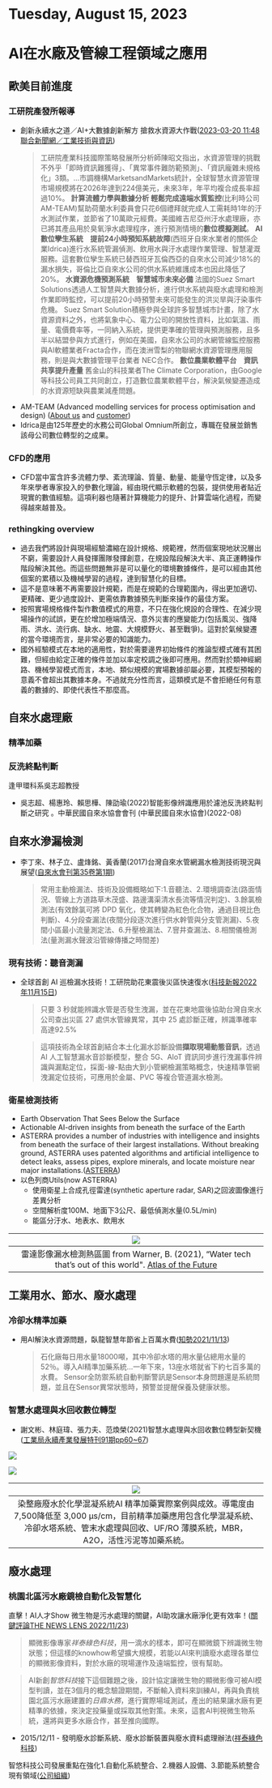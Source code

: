 # Tuesday, August 15, 2023

# AI在水廠及管線工程領域之應用

## 歐美目前進度

### 工研院產發所報導

- 創新永續水之道／AI+大數據創新解方 搶救水資源大作戰([2023-03-20 11:48 聯合新聞網／工業技術與資訊](https://udn.com/news/story/6905/7042846))
  > 工研院產業科技國際策略發展所分析師陳昭文指出，水資源管理的挑戰不外乎「即時資訊難獲得」、「異常事件難防範預測」、「資訊龐雜未規格化」3類。...市調機構MarketsandMarkets統計，全球智慧水資源管理市場規模將在2026年達到224億美元，未來3年，年平均複合成長率超過10%。
  > **計算流體力學與數據分析 輕鬆完成遠端水質監控**(比利時公司AM-TEAM)幫助荷蘭水利委員會只花6個禮拜就完成人工需耗時1年的汙水測試作業，並節省了10萬歐元經費。美國維吉尼亞州汙水處理廠，亦已將其產品用於臭氧淨水處理程序，進行預測情境的**數位模擬測試**。
  > **AI數位孿生系統　提前24小時預知系統故障**(西班牙自來水業者的關係企業Idrica)進行水系統管漏偵測、飲用水與汙水處理作業管理、智慧灌溉服務。這套數位孿生系統已替西班牙瓦倫西亞的自來水公司減少18%的漏水損失，哥倫比亞自來水公司的供水系統維護成本也因此降低了20%。
  > **水資源危機預測系統　智慧城市未來必備**
  > 法國的Suez Smart Solutions透過人工智慧與大數據分析，進行供水系統與廢水處理和檢測作業即時監控，可以提前20小時預警未來可能發生的洪災旱與汙染事件危機。
  > Suez Smart Solution積極參與全球許多智慧城市計畫，除了水資源資料之外，也將氣象中心、電力公司的開放性資料，比如氣溫、雨量、電價費率等，一同納入系統，提供更準確的管理與預測服務，且多半以結盟參與方式進行，例如在美國，自來水公司的水網管線監控服務與AI軟體業者Fracta合作，而在澳洲雪梨的物聯網水資源管理應用服務，則是與大數據管理平台業者 NEC合作。
  > **數位農業軟體平台　資訊共享提升產量**
  > 舊金山的科技業者The Climate Corporation，由Google等科技公司員工共同創立，打造數位農業軟體平台，解決氣候變遷造成的水資源短缺與農業減產問題。
- AM-TEAM (Advanced modelling services for process optimisation and design) ([About us](https://www.am-team.com/) and [customer](https://www.am-team.com/en/customer-stories/index.html))
- Idrica是由125年歷史的水務公司Global Omnium所創立，專職在發展並銷售該母公司數位轉型的之成果。

### CFD的應用

- CFD當中富含許多流體力學、紊流理論、質量、動量、能量守恆定律，以及多年來學者專家投入的參數化理論，經由現代顯示軟體的包裝，提供使用者貼近現實的數值經驗。這項利器也隨著計算機能力的提升、計算雲端化過程，而變得越來越普及。

### rethingking overview

- 過去我們將設計與現場經驗濃縮在設計規格、規範裡，然而個案現地狀況層出不窮，需要設計人員發揮團隊發揮創意，在規設階段解決大半、真正運轉操作階段解決其他。而這些問題無非是可以量化的環境數據條件，是可以經由其他個案的累積以及機械學習的過程，達到智慧化的目標。
- 這不是意味著不再需要設計規範，而是在規範的合理範圍內，得出更加適切、更精確、更少過度設計、更需依靠數據預先判斷來操作的最佳方案。
- 按照實場規格條件製作數值模式的用意，不只在強化規設的合理性、在減少現場操作的試誤，更在於增加極端情況、意外災害的應變能力(包括風災、強降雨、洪水、流行病、缺水、地震、大規模野火、甚至戰爭)。這對於氣候變遷的當今環境而言，是非常必要的知識能力。
- 國外經驗模式在本地的適用性，對於需要邊界初始條件的推論型模式確有其困難，但經由給定正確的條件並加以率定校調之後即可應用。然而對於類神經網路、機械學習模式而言，本地、類似規模的實場數據卻屬必要，其模型預報的意義不會超出其數據本身。不過就充分性而言，這類模式是不會拒絕任何有意義的數據的、即使代表性不那麼高。

## 自來水處理廠

### 精準加藥

[^15]: 台灣自來水（股）公司第八區管理處操作課(2023)自來水水質再進化 AI 精準加藥，112 年度經濟部中小企業處新創採購-場域實證‧共創解題。[經濟部中小企業處](https://www.spp.org.tw/spp/file_downloads/question/台灣自來水股份有限公司第八區管理處操作課─自來水水質再進化AI精準加藥.pdf)

### 反洗終點判斷

逢甲環科系吳志超教授
- 吳志超、楊惠玲、賴思樺、陳劭瑜(2022)智能影像辨識應用於濾池反洗終點判斷之研究 。中華民國自來水協會會刊 (中華民國自來水協會)(2022-08)

## 自來水滲漏檢測

- 李丁來、林子立、盧烽銘、黃香蘭(2017)台灣自來水管網漏水檢測技術現況與展望([自來水會刊第35卷第1期](https://tpl.ncl.edu.tw/NclService/pdfdownload?filePath=lV8OirTfsslWcCxIpLbUfg1V9cr4x1WcPDtJtzCNlHoNYlUXbu6_j6Ydd8gbOtpR&imgType=Bn5sH4BGpJw=&key=rVo9VgdvPyHzBS_-UcHMGhOFS3ON8V3LfTWQBCdCLsgeVVU9OyINO4qBZJhLTxWd&xmlId=0006861097))

  > 常用主動檢漏法、技術及設備概略如下:1.音聽法、2.環境調查法(路面情況、管線上方道路草木茂盛、路邊溝渠清水長流等情況判定)、3.餘氯檢測法(有效餘氯可將 DPD 氧化，使其轉變為紅色化合物，通過目視比色判斷)、4.分段查漏法(夜間分段逐次進行供水幹管與分支管測漏)、5.夜間小區最小流量測定法、6.升壓檢漏法、7.窨井查漏法、8.相關儀檢測法(量測漏水聲波沿管線傳播之時間差)

### 現有技術：聽音測漏

- 全球首創 AI 巡檢漏水技術！工研院助花東震後災區快速復水([科技新報2022年11月15日](https://technews.tw/2022/11/15/imarc/))
  > 只要 3 秒就能辨識水管是否發生洩漏，並在花東地震後協助台灣自來水公司查出災區 27 處供水管線異常，其中 25 處診斷正確，辨識準確率高達92.5%

  > 這項技術為全球首創結合本土化漏水診斷設備**擷取現場動態音訊**，透過 AI 人工智慧漏水音診斷模型，整合 5G、AIoT 資訊同步進行洩漏事件辨識與漏點定位，採面-線-點由大到小管網檢漏策略概念，快速精準管網洩漏定位技術，可應用於金屬、PVC 等複合管道漏水檢測。

### 衛星檢測技術

- Earth Observation That Sees Below the Surface
- Actionable AI-driven insights from beneath the surface of the Earth
- ASTERRA provides a number of industries with intelligence and insights from beneath the surface of their largest installations. Without breaking ground, ASTERRA uses patented algorithms and artificial intelligence to detect leaks, assess pipes, explore minerals, and locate moisture near major installations.([ASTERRA](https://asterra.io/))
- 以色列商Utils(now ASTERRA)
  - 使用衛星上合成孔徑雷達(synthetic aperture radar, SAR)之回波圖像進行差異分析
  - 空間解析度100M、地面下3公尺、最低偵測水量(0.5L/min)
  - 能區分汙水、地表水、飲用水

|![](https://github.com/sinotec2/FAQ/raw/main/attachments/2023-08-15-08-54-29.png)|
|:-:|
|雷達影像漏水檢測熱區圖 from Warner, B. (2021), “Water tech that’s out of this world". [Atlas of the Future](https://atlasofthefuture.org/project/utilis/)|

## 工業用水、節水、廢水處理

### 冷卻水精準加藥

- 用AI解決水資源問題，臥龍智慧年節省上百萬水費([知勢2021/11/13](https://edge.aif.tw/aipoint-interview/))
  > 石化廠每日用水量18000噸，其中冷卻水塔的用水量佔總用水量的52％。導入AI精準加藥系統...一年下來，13座水塔就省下約七百多萬的水費。
  > Sensor全防禦系統自動判斷警訊是Sensor本身問題還是系統問題，並且在Sensor異常狀態時，預警並提醒保養及健康狀態。

### 智慧水處理與水回收數位轉型

- 謝文彬、林庭瑋、張力夫、范煥榮(2021)智慧水處理與水回收數位轉型新契機([工業局永續產業發展特刊91期pp60~67](https://proj.ftis.org.tw/isdn/Download/FileDownLoad?fileid=210))

![](../attachments/2023-08-15-15-29-36.png)

![](../attachments/2023-08-15-15-25-02.png)

|![](../attachments/2023-08-15-15-19-07.png)|
|:-:|
|染整廠廢水於化學混凝系統AI 精準加藥實際案例與成效。導電度由 7,500降低至 3,000 µs/cm，目前精準加藥應用包含化學混凝系統、冷卻水塔系統、管末水處理與回收、UF/RO 薄膜系統，MBR，A2O，活性污泥等加藥系統。|

## 廢水處理

### 桃園北區污水廠鏡檢自動化及智慧化

直擊！AI人才Show 微生物是污水處理的關鍵，AI助攻讓水廠淨化更有效率！([關鍵評論THE NEWS LENS 2022/11/23](https://www.thenewslens.com/feature/aishow/177007))

> 顯微影像專家*祥泰綠色科技*，用一滴水的樣本，即可在顯微鏡下辨識微生物狀態；但這樣的knowhow希望擴大規模，若能以AI來判讀廢水處理各單位的顯微影像資料，對於水廠的現場運作及遠端監控，很有幫助。

> AI新創*智悠科技*接下這個難題之後，設計協定讓微生物的顯微影像可被AI模型判讀，並在3個月的概念驗證期間，不斷輸入資料來訓練AI，再與負責桃園北區污水廠建置的*日鼎水務*，進行實際場域測試，產出的結果讓水廠有更精準的依據，來決定投藥量或採取其他對策。未來，這套AI判視微生物系統，還將與更多水廠合作，甚至推向國際。
- 2015/12/11 - 發明廢水診斷系統、廢水診斷裝置與廢水資料處理辦法([祥泰綠色科技](http://www.awg.com.tw/about-us/patent-license.html))

智悠科技公司發展重點在強化1.自動化系統整合、2.機器人設備、3.節能系統整合現有領域([公司組織](http://www.mutek-dus.com/about.php))